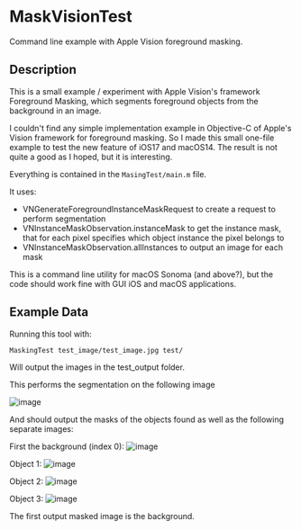 # MaskVisionTest

Command line example with Apple Vision foreground masking.

## Description

This is a small example / experiment with Apple Vision's framework Foreground Masking, which segments foreground objects from the background in an image.

I couldn't find any simple implementation example in Objective-C of Apple's Vision framework for foreground masking. So I made this small one-file example to test the new feature of iOS17 and macOS14.
The result is not quite a good as I hoped, but it is interesting. 

Everything is contained in the `MasingTest/main.m` file.

It uses:

* VNGenerateForegroundInstanceMaskRequest to create a request to perform segmentation
* VNInstanceMaskObservation.instanceMask to get the instance mask, that for each pixel specifies which object instance the pixel belongs to
* VNInstanceMaskObservation.allInstances to output an image for each mask

This is a command line utility for macOS Sonoma (and above?), but the code should work fine with GUI iOS and macOS applications.

## Example Data

Running this tool with: 

    MaskingTest test_image/test_image.jpg test/
    
Will output the images in the test_output folder.

This performs the segmentation on the following image

![image](test_image/test_image.jpg)

And should output the masks of the objects found as well as the following separate images:

First the background (index 0):
![image](test_output/masked_image_0.png)

Object 1:
![image](test_output/masked_image_1.png)

Object 2:
![image](test_output/masked_image_2.png)

Object 3:
![image](test_output/masked_image_3.png)

The first output masked image is the background.